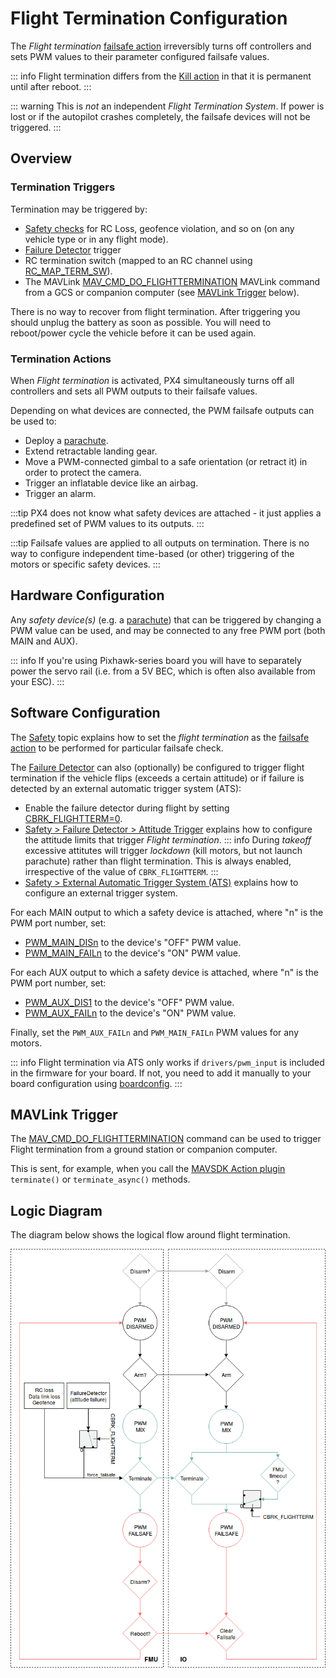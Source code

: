 # Flight Termination Configuration

The _Flight termination_ [failsafe action](../config/safety.md#failsafe-actions) irreversibly turns off controllers and sets PWM values to their parameter configured failsafe values.

::: info
Flight termination differs from the [Kill action](../config/safety.html#kill-switch) in that it is permanent until after reboot.
:::

::: warning
This is _not_ an independent _Flight Termination System_.
If power is lost or if the autopilot crashes completely, the failsafe devices will not be triggered.
:::

## Overview

### Termination Triggers

Termination may be triggered by:

- [Safety checks](../config/safety.md) for RC Loss, geofence violation, and so on (on any vehicle type or in any flight mode).
- [Failure Detector](../config/safety.md#failure-detector) trigger
- RC termination switch (mapped to an RC channel using [RC_MAP_TERM_SW](../advanced_config/parameter_reference.md#RC_MAP_TERM_SW)).
- The MAVLink [MAV_CMD_DO_FLIGHTTERMINATION](https://mavlink.io/en/messages/common.html#MAV_CMD_DO_FLIGHTTERMINATION) MAVLink command from a GCS or companion computer (see [MAVLink Trigger](#mavlink-trigger) below).

There is no way to recover from flight termination.
After triggering you should unplug the battery as soon as possible.
You will need to reboot/power cycle the vehicle before it can be used again.

### Termination Actions

When _Flight termination_ is activated, PX4 simultaneously turns off all controllers and sets all PWM outputs to their failsafe values.

Depending on what devices are connected, the PWM failsafe outputs can be used to:

- Deploy a [parachute](../peripherals/parachute.md).
- Extend retractable landing gear.
- Move a PWM-connected gimbal to a safe orientation (or retract it) in order to protect the camera.
- Trigger an inflatable device like an airbag.
- Trigger an alarm.

:::tip
PX4 does not know what safety devices are attached - it just applies a predefined set of PWM values to its outputs.
:::

:::tip
Failsafe values are applied to all outputs on termination.
There is no way to configure independent time-based (or other) triggering of the motors or specific safety devices.
:::

## Hardware Configuration

Any _safety device(s)_ (e.g. a [parachute](../peripherals/parachute.md)) that can be triggered by changing a PWM value can be used, and may be connected to any free PWM port (both MAIN and AUX).

::: info
If you're using Pixhawk-series board you will have to separately power the servo rail (i.e. from a 5V BEC, which is often also available from your ESC).
:::

## Software Configuration

The [Safety](../config/safety.md) topic explains how to set the _flight termination_ as the [failsafe action](../config/safety.md#failsafe-actions) to be performed for particular failsafe check.

The [Failure Detector](../config/safety.md#failure-detector) can also (optionally) be configured to trigger flight termination if the vehicle flips (exceeds a certain attitude) or if failure is detected by an external automatic trigger system (ATS):

- Enable the failure detector during flight by setting [CBRK_FLIGHTTERM=0](../advanced_config/parameter_reference.md#CBRK_FLIGHTTERM).
- [Safety > Failure Detector > Attitude Trigger](../config/safety.md#attitude-trigger) explains how to configure the attitude limits that trigger _Flight termination_.
  ::: info
  During _takeoff_ excessive attitutes will trigger _lockdown_ (kill motors, but not launch parachute) rather than flight termination.
  This is always enabled, irrespective of the value of `CBRK_FLIGHTTERM`.
  :::
- [Safety > External Automatic Trigger System (ATS)](../config/safety.md#external-automatic-trigger-system-ats) explains how to configure an external trigger system.

For each MAIN output to which a safety device is attached, where "n" is the PWM port number, set:

- [PWM_MAIN_DISn](../advanced_config/parameter_reference.md#PWM_MAIN_DIS1) to the device's "OFF" PWM value.
- [PWM_MAIN_FAILn](../advanced_config/parameter_reference.md#PWM_MAIN_FAIL1) to the device's "ON" PWM value.

For each AUX output to which a safety device is attached, where "n" is the PWM port number, set:

- [PWM_AUX_DIS1](../advanced_config/parameter_reference.md#PWM_AUX_DIS1) to the device's "OFF" PWM value.
- [PWM_AUX_FAILn](../advanced_config/parameter_reference.md#PWM_AUX_FAIL1) to the device's "ON" PWM value.

Finally, set the `PWM_AUX_FAILn` and `PWM_MAIN_FAILn` PWM values for any motors.

::: info
Flight termination via ATS only works if `drivers/pwm_input` is included in the firmware for your board.
If not, you need to add it manually to your board configuration using [boardconfig](../hardware/porting_guide_config.md#px4-menuconfig-setup).
:::

## MAVLink Trigger

The [MAV_CMD_DO_FLIGHTTERMINATION](https://mavlink.io/en/messages/common.html#MAV_CMD_DO_FLIGHTTERMINATION) command can be used to trigger Flight termination from a ground station or companion computer.

This is sent, for example, when you call the [MAVSDK Action plugin](https://mavsdk.mavlink.io/main/en/cpp/api_reference/classmavsdk_1_1_action.html#classmavsdk_1_1_action_1a47536c4a4bc8367ccd30a92eb09781c5) `terminate()` or `terminate_async()` methods.

## Logic Diagram

The diagram below shows the logical flow around flight termination.

![Logic diagram](../../assets/config/flight_termination_logic_diagram.png)
